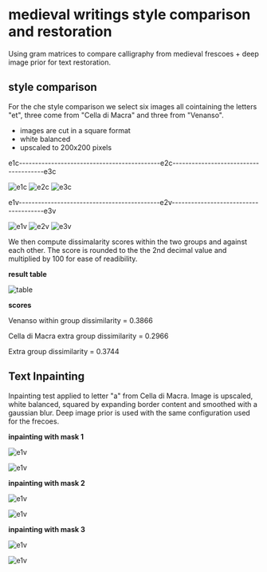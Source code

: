 # medieval writings style comparison and restoration  
Using gram matrices to compare calligraphy from medieval frescoes + deep image prior for text restoration. 

## style comparison 
For the che style comparison we select six images all cointaining the letters "et", three come from "Cella di Macra" and three from "Venanso".

 - images are cut in a square format 
 - white balanced 
 - upscaled to 200x200 pixels 


e1c--------------------------------------------e2c--------------------------------------e3c


![e1c](https://github.com/fmerizzi/text_style_comparison/blob/main/sample_images/e1c.png)
![e2c](https://github.com/fmerizzi/text_style_comparison/blob/main/sample_images/e2c.png)
![e3c](https://github.com/fmerizzi/text_style_comparison/blob/main/sample_images/e3c.png)


e1v--------------------------------------------e2v--------------------------------------e3v


![e1v](https://github.com/fmerizzi/text_style_comparison/blob/main/sample_images/e1v.png)
![e2v](https://github.com/fmerizzi/text_style_comparison/blob/main/sample_images/e2v.png)
![e3v](https://github.com/fmerizzi/text_style_comparison/blob/main/sample_images/e3v.png)

We then compute dissimalarity scores within the two groups and against each other. 
The score is rounded to the the 2nd decimal value and multiplied by 100 for ease of readibility. 

**result table**


![table](https://github.com/fmerizzi/text_style_comparison/blob/main/Screenshot_20221015_185331.png)

**scores**


Venanso within group dissimilarity = 0.3866

Cella di Macra extra group dissimilarity = 0.2966

Extra group dissimilarity = 0.3744

## Text Inpainting 
Inpainting test applied to letter "a" from Cella di Macra. Image is upscaled, white balanced, squared by expanding border content and smoothed with a gaussian blur. 
Deep image prior is used with the same configuration used for the frecoes. 

**inpainting with mask 1**


![e1v](https://github.com/fmerizzi/text_style_comparison/blob/main/text_inpainting/inpaintingA_mask1summary.png)


![e1v](https://github.com/fmerizzi/text_style_comparison/blob/main/text_inpainting/res_mask1.png)


**inpainting with mask 2**


![e1v](https://github.com/fmerizzi/text_style_comparison/blob/main/text_inpainting/inpaintingA_mask2summary.png)


![e1v](https://github.com/fmerizzi/text_style_comparison/blob/main/text_inpainting/res_mask2.png)


**inpainting with mask 3**


![e1v](https://github.com/fmerizzi/text_style_comparison/blob/main/text_inpainting/inpaintingA_mask3summary.png)


![e1v](https://github.com/fmerizzi/text_style_comparison/blob/main/text_inpainting/res_mask3.png)

